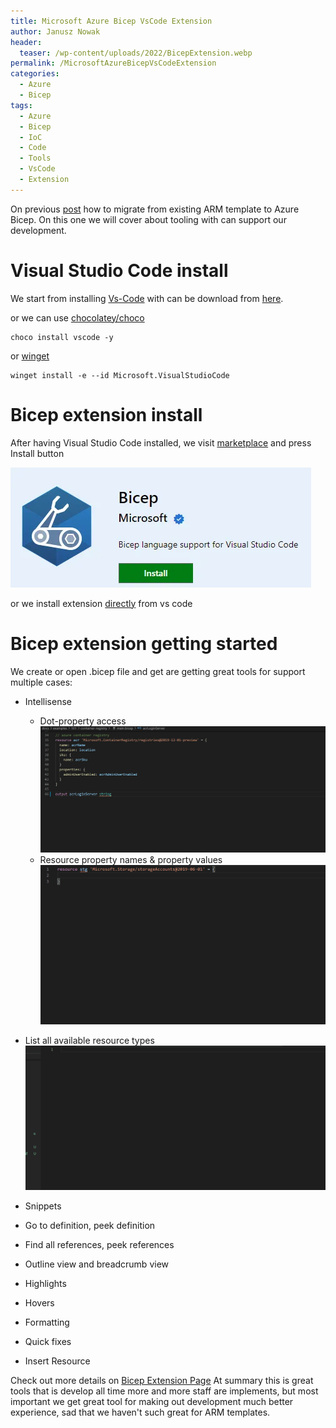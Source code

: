 ```yaml
---
title: Microsoft Azure Bicep VsCode Extension
author: Janusz Nowak
header:
  teaser: /wp-content/uploads/2022/BicepExtension.webp
permalink: /MicrosoftAzureBicepVsCodeExtension
categories:
  - Azure
  - Bicep
tags:
  - Azure
  - Bicep
  - IoC
  - Code
  - Tools
  - VsCode
  - Extension
---
```


On previous [post](./MicrosoftAzureBicepMIgrationFromArm) how to migrate from existing ARM template to Azure Bicep.
On this one we will cover about tooling with can support our development.

# Visual Studio Code install

We start from installing [Vs-Code](https://code.visualstudio.com) with can be download from [here](https://code.visualstudio.com/download).

or we can use [chocolatey/choco](https://community.chocolatey.org/packages/vscode)

```
choco install vscode -y
```

or [winget](https://winget.run/)

```
winget install -e --id Microsoft.VisualStudioCode
```

# Bicep extension install

After having Visual Studio Code installed, we visit [marketplace](https://marketplace.visualstudio.com/items?itemName=ms-azuretools.vscode-bicep) and press Install button

![azure bicep extension](/wp-content/uploads/2022/BicepExtension.webp)

or we install extension [directly](https://code.visualstudio.com/docs/editor/extension-marketplace) from vs code

# Bicep extension getting started

We create or open .bicep file and get are getting great tools for support multiple cases:

- Intellisense

  - Dot-property access ![](https://raw.githubusercontent.com/Azure/bicep/main/docs/images/resource-dot-property-intellisense.gif)
  - Resource property names & property values ![](https://raw.githubusercontent.com/Azure/bicep/main/docs/images/resource-property-names-and-values.gif)

- List all available resource types ![](https://raw.githubusercontent.com/Azure/bicep/main/docs/images/list-types-intellisense.gif)
- Snippets
- Go to definition, peek definition
- Find all references, peek references
- Outline view and breadcrumb view
- Highlights
- Hovers
- Formatting
- Quick fixes
- Insert Resource

Check out more details on [Bicep Extension Page](https://marketplace.visualstudio.com/items?itemName=ms-azuretools.vscode-bicep)
At summary this is great tools that is develop all time more and more staff are implements,
but most important we get great tool for making out development much better experience, sad that we haven't such great for ARM templates.
